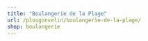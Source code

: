 ```yaml
---
title: "Boulangerie de la Plage"
url: /plougonvelin/boulangerie-de-la-plage/
shop: boulangerie
---
```

